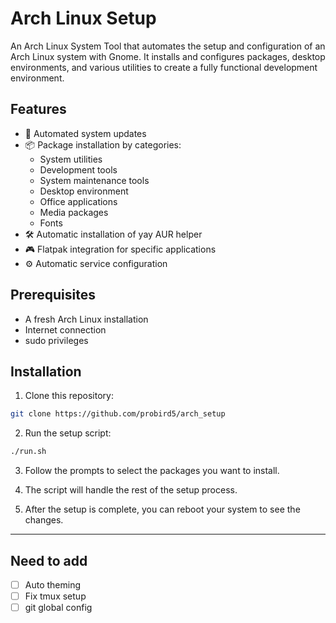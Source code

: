 # Arch Linux Setup

An Arch Linux System Tool that automates the setup and configuration of an Arch Linux system with Gnome. It installs and configures packages, desktop environments, and various utilities to create a fully functional development environment.

## Features

- 🔄 Automated system updates
- 📦 Package installation by categories:
  - System utilities
  - Development tools
  - System maintenance tools
  - Desktop environment
  - Office applications
  - Media packages
  - Fonts
- 🛠️ Automatic installation of yay AUR helper
- 🎮 Flatpak integration for specific applications
- ⚙️ Automatic service configuration

## Prerequisites

- A fresh Arch Linux installation
- Internet connection
- sudo privileges

## Installation

1. Clone this repository:

```bash
git clone https://github.com/probird5/arch_setup
```

2. Run the setup script:

```bash
./run.sh
```

3. Follow the prompts to select the packages you want to install.

4. The script will handle the rest of the setup process.

5. After the setup is complete, you can reboot your system to see the changes.

---

## Need to add

- [ ] Auto theming
- [ ] Fix tmux setup
- [ ] git global config
